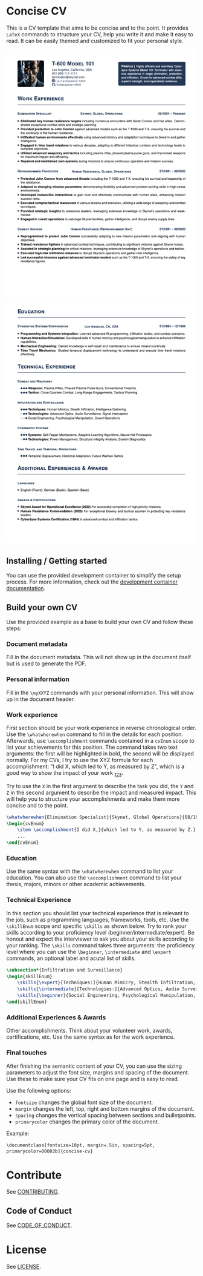 # Concise CV
This is a CV template that aims to be concise and to the point. It provides `LaTeX` commands to structure your CV, help you write it and make it easy to read. It can be easily themed and customized to fit your personal style.

![Example CV Page 1](./assets/images/cv_blue_1.png)
![Example CV Page 1](./assets/images/cv_blue_2.png)

## Installing / Getting started
You can use the provided development container to simplify the setup process. For more information, check out the [development container documentation](https://code.visualstudio.com/docs/remote/containers).

## Build your own CV
Use the provided example as a base to build your own CV and follow these steps:

### Document metadata
Fill in the document metadata. This will not show up in the document itself but is used to generate the PDF.

### Personal information
Fill in the ```\myXXYZ``` commands with your personal information. This will show up in the document header.

### Work experience
First section should be your work experience in reverse chronological order. Use the ```\whatwherewhen``` command to fill in the details for each position.
Afterwards, use ```\accomplishment``` commands contained in a ```cvEnum``` scope to list your achievements for this position. The command takes two text arguments: the first will be highlighted in bold, the second will be displayed normally.
For my CVs, I try to use the XYZ formula for each accomplishment: "I did X, which led to Y, as measured by Z", which is a good way to show the impact of your work <sub>[1](https://www.pathpire.com/blog/the-xyz-formula-for-resume-writing-transform-your-application/)[2](https://www.inc.com/bill-murphy-jr/google-recruiters-say-these-5-resume-tips-including-x-y-z-formula-will-improve-your-odds-of-getting-hired-at-google.html)[3](https://ultmeche.com/xyz-google-resume/)</sub>.

Try to use the `X` in the first argument to describe the task you did, the `Y` and `Z` in the second argument to describe the impact and measured impact. This will help you to structure your accomplishments and make them more concise and to the point.

```tex
\whatwherewhen{Elimination Specialist}{Skynet, Global Operations}{08/1984 \textendash\space Present}
\begin{cvEnum}
    \item \accomplishment{I did X,}{which led to Y, as measured by Z.}
    ...
\end{cvEnum}
```

### Education
Use the same syntax with the ```\whatwherewhen``` command to list your education. You can also use the ```\accomplishment``` command to list your thesis, majors, minors or other academic achievements.

### Technical Experience
In this section you should list your technical experience that is relevant to the job, such as programming languages, frameworks, tools, etc. Use the ```\skillEnum``` scope and specific ```\skills``` as shown below. Try to rank your skills according to your proficiency level (beginner/intermediate/expert). Be honout and expect the interviewer to ask you about your skills according to your ranking. The ```\skills``` command takes three arguments: the proficiency level where you can use the ```\beginner```, ```\intermediate``` and ```\expert``` commands, an optional label and acutal list of skills.

```tex
\subsection*{Infiltration and Surveillance}
\begin{skillEnum}
    \skills{\expert}[Techniques:]{Human Mimicry, Stealth Infiltration, Intelligence Gathering}
    \skills{\intermediate}[Technologies:]{Advanced Optics, Audio Surveillance, Signal Interception}
    \skills{\beginner}{Social Engineering, Psychological Manipulation, Covert Operations}
\end{skillEnum}
```

### Additional Experiences & Awards
Other accomplishments. Think about your volunteer work, awards, certifications, etc. Use the same syntax as for the work experience.

### Final touches
After finishing the semantic content of your CV, you can use the sizing parameters to adjust the font size, margins and spacing of the document. Use these to make sure your CV fits on one page and is easy to read.

Use the following options:
- `fontsize` changes the global font size of the document.
- `margin` changes the left, top, right and bottom margins of the document.
- `spacing` changes the vertical spacing between sections and bulletpoints.
- `primarycolor` changes the primary color of the document.

Example:
```
\documentclass[fontsize=10pt, margin=.5in, spacing=5pt, primarycolor=00003b]{concise-cv}
```

# Contribute
See [CONTRIBUTING](.github/CONTRIBUTING.md).

## Code of Conduct
See [CODE_OF_CONDUCT](.github/CODE_OF_CONDUCT.md).

# License
See [LICENSE](.github/LICENSE.md).